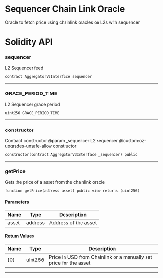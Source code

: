 # Sequencer Chain Link Oracle
Oracle to fetch price using chainlink oracles on L2s with sequencer

# Solidity API

### sequencer

L2 Sequencer feed

```solidity
contract AggregatorV3Interface sequencer
```

- - -

### GRACE_PERIOD_TIME

L2 Sequencer grace period

```solidity
uint256 GRACE_PERIOD_TIME
```

- - -

### constructor

Contract constructor
        @param _sequencer L2 sequencer
        @custom:oz-upgrades-unsafe-allow constructor

```solidity
constructor(contract AggregatorV3Interface _sequencer) public
```

- - -

### getPrice

Gets the price of a asset from the chainlink oracle

```solidity
function getPrice(address asset) public view returns (uint256)
```

#### Parameters
| Name | Type | Description |
| ---- | ---- | ----------- |
| asset | address | Address of the asset |

#### Return Values
| Name | Type | Description |
| ---- | ---- | ----------- |
| [0] | uint256 | Price in USD from Chainlink or a manually set price for the asset |

- - -

